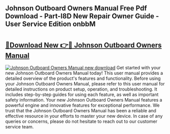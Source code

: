 ## Johnson Outboard Owners Manual Free Pdf Download - Part-l8D New Repair Owner Guide - User Service Edition onbbM

# <h2><a href="http://bc32207.oget.top/?id=Johnson+Outboard+Owners+Manual">🔗Download New 👉🔴 Johnson Outboard Owners Manual</a></h2>

[![Johnson Outboard Owners Manual new download](https://i.imgur.com/5g1atiW.png)](http://bc32207.oget.top/?id=Johnson+Outboard+Owners+Manual)
Get started with your new Johnson Outboard Owners Manual today! This user manual provides a detailed overview of the product's features and functionality. Before using your Johnson Outboard Owners Manual, please refer to this user manual for detailed instructions on product setup, operation, and troubleshooting. It includes step-by-step guides for using each feature, as well as important safety information. Your new Johnson Outboard Owners Manual features a powerful engine and innovative features for exceptional performance. We trust that the Johnson Outboard Owners Manual has been a reliable and effective resource in your efforts to master your new device. In case of any queries or concerns, please do not hesitate to reach out to our customer service team.

